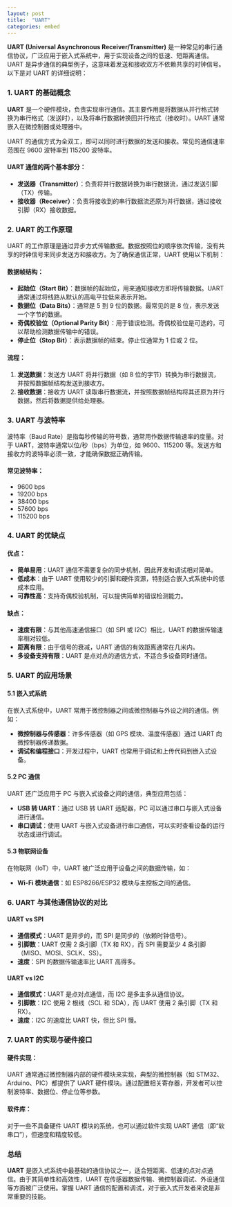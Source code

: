 ```yaml
---
layout: post
title:  "UART"
categories: embed
---
```


**UART (Universal Asynchronous Receiver/Transmitter)** 是一种常见的串行通信协议，广泛应用于嵌入式系统中，用于实现设备之间的低速、短距离通信。UART 是异步通信的典型例子，这意味着发送和接收双方不依赖共享的时钟信号。以下是对 UART 的详细说明：

### 1. **UART 的基础概念**

**UART** 是一个硬件模块，负责实现串行通信。其主要作用是将数据从并行格式转换为串行格式（发送时），以及将串行数据转换回并行格式（接收时）。UART 通常嵌入在微控制器或处理器中。

UART 的通信方式为全双工，即可以同时进行数据的发送和接收。常见的通信速率范围在 9600 波特率到 115200 波特率。

#### UART 通信的两个基本部分：
- **发送器（Transmitter）**：负责将并行数据转换为串行数据流，通过发送引脚（TX）传输。
- **接收器（Receiver）**：负责将接收到的串行数据流还原为并行数据，通过接收引脚（RX）接收数据。

### 2. **UART 的工作原理**

UART 的工作原理是通过异步方式传输数据。数据按照位的顺序依次传输，没有共享的时钟信号来同步发送方和接收方。为了确保通信正常，UART 使用以下机制：

#### 数据帧结构：
- **起始位（Start Bit）**：数据帧的起始位，用来通知接收方即将传输数据。UART 通常通过将线路从默认的高电平拉低来表示开始。
- **数据位（Data Bits）**：通常是 5 到 9 位的数据。最常见的是 8 位，表示发送一个字节的数据。
- **奇偶校验位（Optional Parity Bit）**：用于错误检测。奇偶校验位是可选的，可以帮助检测数据传输中的错误。
- **停止位（Stop Bit）**：表示数据帧的结束。停止位通常为 1 位或 2 位。

#### 流程：
1. **发送数据**：发送方 UART 将并行数据（如 8 位的字节）转换为串行数据流，并按照数据帧结构发送到接收方。
2. **接收数据**：接收方 UART 读取串行数据流，并按照数据帧结构将其还原为并行数据，然后将数据提供给处理器。

### 3. **UART 与波特率**

波特率（Baud Rate）是指每秒传输的符号数，通常用作数据传输速率的度量。对于 UART，波特率通常以位/秒（bps）为单位，如 9600、115200 等。发送方和接收方的波特率必须一致，才能确保数据正确传输。

#### 常见波特率：
- 9600 bps
- 19200 bps
- 38400 bps
- 57600 bps
- 115200 bps

### 4. **UART 的优缺点**

#### 优点：
- **简单易用**：UART 通信不需要复杂的同步机制，因此开发和调试相对简单。
- **低成本**：由于 UART 使用较少的引脚和硬件资源，特别适合嵌入式系统中的低成本应用。
- **可靠性高**：支持奇偶校验机制，可以提供简单的错误检测能力。

#### 缺点：
- **速度有限**：与其他高速通信接口（如 SPI 或 I2C）相比，UART 的数据传输速率相对较低。
- **距离有限**：由于信号的衰减，UART 通信的有效距离通常在几米内。
- **多设备支持有限**：UART 是点对点的通信方式，不适合多设备同时通信。

### 5. **UART 的应用场景**

#### 5.1 **嵌入式系统**
在嵌入式系统中，UART 常用于微控制器之间或微控制器与外设之间的通信。例如：
- **微控制器与传感器**：许多传感器（如 GPS 模块、温度传感器）通过 UART 向微控制器传递数据。
- **调试和编程接口**：开发过程中，UART 也常用于调试和上传代码到嵌入式设备。

#### 5.2 **PC 通信**
UART 还广泛应用于 PC 与嵌入式设备之间的通信，典型应用包括：
- **USB 转 UART**：通过 USB 转 UART 适配器，PC 可以通过串口与嵌入式设备进行通信。
- **串口调试**：使用 UART 与嵌入式设备进行串口通信，可以实时查看设备的运行状态或进行调试。

#### 5.3 **物联网设备**
在物联网（IoT）中，UART 被广泛应用于设备之间的数据传输，如：
- **Wi-Fi 模块通信**：如 ESP8266/ESP32 模块与主控板之间的通信。

### 6. **UART 与其他通信协议的对比**

#### **UART vs SPI**
- **通信模式**：UART 是异步的，而 SPI 是同步的（依赖时钟信号）。
- **引脚数**：UART 仅需 2 条引脚（TX 和 RX），而 SPI 需要至少 4 条引脚（MISO、MOSI、SCLK、SS）。
- **速度**：SPI 的数据传输速率比 UART 高得多。

#### **UART vs I2C**
- **通信模式**：UART 是点对点通信，而 I2C 是多主多从通信协议。
- **引脚数**：I2C 使用 2 根线（SCL 和 SDA），而 UART 使用 2 条引脚（TX 和 RX）。
- **速度**：I2C 的速度比 UART 快，但比 SPI 慢。

### 7. **UART 的实现与硬件接口**

#### 硬件实现：
UART 通常通过微控制器内部的硬件模块来实现，典型的微控制器（如 STM32、Arduino、PIC）都提供了 UART 硬件模块。通过配置相关寄存器，开发者可以控制波特率、数据位、停止位等参数。

#### 软件库：
对于一些不具备硬件 UART 模块的系统，也可以通过软件实现 UART 通信（即“软串口”），但速度和精度较低。

### 总结

**UART** 是嵌入式系统中最基础的通信协议之一，适合短距离、低速的点对点通信。由于其简单性和高效性，UART 在传感器数据传输、微控制器调试、外设通信等方面被广泛使用。掌握 UART 通信的配置和调试，对于嵌入式开发者来说是非常重要的技能。